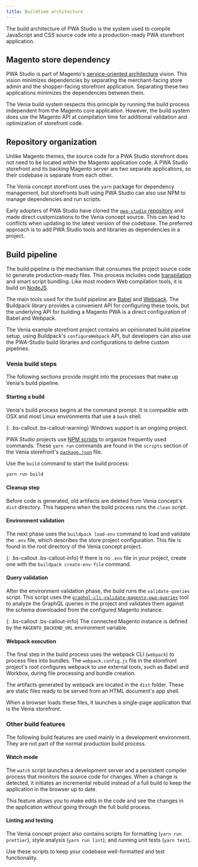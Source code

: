```yaml
---
title: Buildtime architecture
---
```


The build architecture of PWA Studio is the system used to compile JavaScript and CSS source code into a production-ready PWA storefront application.

## Magento store dependency

PWA Studio is part of Magento's [service-oriented architecture][] vision.
This vision minimizes dependencies by separating the merchant-facing store admin and the shopper-facing storefront application.
Separating these two applications minimizes the dependencies between them.

The Venia build system respects this principle by running the build process independent from the Magento core application.
However, the build system does use the Magento API at compilation time for additional validation and optimization of storefront code.

## Repository organization

Unlike Magento themes, the source code for a PWA Studio storefront does not need to be located within the Magento application code.
A PWA Studio storefront and its backing Magento server are two separate applications, so
their codebase is separate from each other.

The Venia concept storefront uses the `yarn` package for dependency management, but
storefronts built using PWA Studio can also use NPM to manage dependencies and run scripts.

Early adopters of PWA Studio have cloned the [`pwa-studio` repository][] and made direct customizations to the Venia concept source.
This can lead to conflicts when updating to the latest version of the codebase.
The preferred approach is to add PWA Studio tools and libraries as dependencies in a project. 

<!-- TODO: Mention scaffolding tools whenever they become available to the public -->

## Build pipeline

The build pipeline is the mechanism that consumes the project source code to generate production-ready files.
This process includes code [transpilation][] and smart script bundling.
Like most modern Web compilation tools, it is build on [NodeJS][].

The main tools used for the build pipeline are [Babel][] and [Webpack][].
The Buildpack library provides a convenient API for configuring these tools, but the underlying API for building a Magento PWA is a direct configuration of Babel and Webpack.

The Venia example storefront project contains an opinionated build pipeline setup, using Buildpack's `configureWebpack` API, but
developers can also use the PWA-Studio build libraries and configurations to define custom pipelines.

### Venia build steps

The following sections provide insight into the processes that make up Venia's build pipeline.

#### Starting a build

Venia's build process begins at the command prompt.
It is compatible with OSX and most Linux environments that use a `bash` shell.

{: .bs-callout .bs-callout-warning}
Windows support is an ongoing project.

PWA Studio projects use [NPM scripts][] to organize frequently used commands.
These `yarn run` commands are found in the `scripts` section of the Venia storefront's [`package.json`][] file.

Use the `build` command to start the build process:

```sh
yarn run build
```

#### Cleanup step

Before code is generated, old artifacts are deleted from Venia concept's `dist` directory.
This happens when the build process runs the `clean` script.

#### Environment validation

The next phase uses the `buildpack load-env` command to load and validate the `.env` file, which describes the store project configuration.
This file is found in the root directory of the Venia concept project.

<!-- TODO: Link to _drafts/configuration-management topic when it is published -->

{: .bs-callout .bs-callout-info}
If there is no `.env` file in your project, create one with the `buildpack create-env-file` command.

<!-- TODO: Link to _drafts/configuration-management/buildpack-cli/create-env-file topic when it is published -->

#### Query validation

After the environment validation phase, the build runs the `validate-queries` script.
This script uses the [`graphql-cli-validate-magento-pwa-queries`][] tool to analyze the GraphQL queries in the project and validates them against the schema downloaded from the configured Magento instance.

{: .bs-callout .bs-callout-info}
The connected Magento instance is defined by the `MAGENTO_BACKEND_URL` environment variable.

#### Webpack execution

The final step in the build process uses the webpack CLI (`webpack`) to process files into bundles.
The `webpack.config.js` file in the storefront project's root configures webpack to use external tools, such as Babel and Workbox, during file processing and bundle creation.

The artifacts generated by webpack are located in the `dist` folder.
These are static files ready to be served from an HTML document's app shell.

When a browser loads these files, it launches a single-page application that is the Venia storefront.

### Other build features

The following build features are used mainly in a development environment.
They are not part of the normal production build process.

#### Watch mode

The `watch` script launches a development server and a persistent compiler process that monitors the source code for changes.
When a change is detected, it initiates an incremental rebuild instead of a full build to keep the application in the browser up to date.

This feature allows you to make edits in the code and see the changes in the application without going through the full build process.

#### Linting and testing

The Venia concept project also contains scripts for formatting (`yarn run prettier`), style analysis (`yarn run lint`), and running unit tests (`yarn test`).

Use these scripts to keep your codebase well-formatted and test functionality.

[nodejs]: https://nodejs.org/en/about/
[webpack]: https://webpack.js.org/
[transpilation]: https://en.wikipedia.org/wiki/Source-to-source_compiler
[babel]: https://babeljs.io
[npm scripts]: https://docs.npmjs.com/misc/scripts
[service-oriented architecture]: https://en.wikipedia.org/wiki/Service-oriented_architecture
[`package.json`]: https://github.com/magento/pwa-studio/blob/develop/packages/venia-concept/package.json
[`graphql-cli-validate-magento-pwa-queries`]: https://github.com/magento/pwa-studio/tree/develop/packages/graphql-cli-validate-magento-pwa-queries
[`pwa-studio` repository]: https://github.com/magento/pwa-studio/
